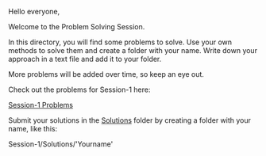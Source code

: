 Hello everyone,

Welcome to the Problem Solving Session. 

In this directory, you will find some problems to solve. Use your own methods to solve them and create a folder with your name. Write down your approach in a text file and add it to your folder.

More problems will be added over time, so keep an eye out.

Check out the problems for Session-1 here:

[Session-1 Problems](https://github.com/rothardo/java-0-to-1/blob/master/Session-1/Problems)

Submit your solutions in the [Solutions](https://github.com/rothardo/java-0-to-1/blob/master/Session-1/Solutions) folder by creating a folder with your name, like this:

Session-1/Solutions/'Yourname'
